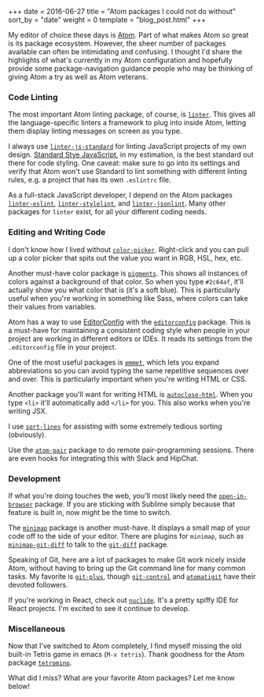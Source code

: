 +++
date = 2016-06-27
title = "Atom packages I could not do without"
sort_by = "date"
weight = 0
template = "blog_post.html"
+++

My editor of choice these days is [Atom](https://atom.io/). Part of what makes Atom so great is its package ecosystem. However, the sheer number of packages available can often be intimidating and confusing. I thought I'd share the highlights of what's currently in my Atom configuration and hopefully provide some package-navigation guidance people who may be thinking of giving Atom a try as well as Atom veterans.

### Code Linting

The most important Atom linting package, of course, is [`linter`](https://atom.io/packages/linter). This gives all the language-specific linters a framework to plug into inside Atom, letting them display linting messages on screen as you type.

I always use [`linter-js-standard`](https://atom.io/packages/linter-js-standard) for linting JavaScript projects of my own design. [Standard Stye JavaScript](http://standardjs.com), in my estimation, is the best standard out there for code styling. One caveat: make sure to go into its settings and verify that Atom won't use Standard to lint something with different linting rules, e.g. a project that has its own `.eslintrc` file.

As a full-stack JavaScript developer, I depend on the Atom packages [`linter-eslint`](https://atom.io/packages/linter-eslint), [`linter-stylelint`](https://atom.io/packages/linter-stylelint), and [`linter-jsonlint`](https://atom.io/packages/linter-jsonlint). Many other packages for `linter` exist, for all your different coding needs.

### Editing and Writing Code

I don't know how I lived without [`color-picker`](https://atom.io/packages/color-picker). Right-click and you can pull up a color picker that spits out the value you want in RGB, HSL, hex, etc.

Another must-have color package is [`pigments`](https://github.com/abe33/atom-pigments). This shows all instances of colors against a background of that color. So when you type `#2c64af`, it'll actually show you what color that is (it's a soft blue). This is particularly useful when you're working in something like Sass, where colors can take their values from variables.

Atom has a way to use [EditorConfig](http://editorconfig.org/) with the [`editorconfig`](https://atom.io/packages/editorconfig) package. This is a must-have for maintaining a consistent coding style when people in your project are working in different editors or IDEs. It reads its settings from the `.editorconfig` file in your project.

One of the most useful packages is [`emmet`](https://atom.io/packages/emmet), which lets you expand abbreviations so you can avoid typing the same repetitive sequences over and over. This is particularly important when you're writing HTML or CSS.

Another package you'll want for writing HTML is [`autoclose-html`](https://atom.io/packages/autoclose-html). When you type `<li>` it'll automatically add `</li>` for you. This also works when you're writing JSX.

I use [`sort-lines`](https://github.com/atom/sort-lines) for assisting with some extremely tedious sorting (obviously).

Use the [`atom-pair`](https://atom.io/packages/atom-pair) package to do remote pair-programming sessions. There are even hooks for integrating this with Slack and HipChat.

### Development

If what you're doing touches the web, you'll most likely need the [`open-in-browser`](https://atom.io/packages/open-in-browser) package. If you are sticking with Sublime simply because that feature is built in, now might be the time to switch.

The [`minimap`](https://atom.io/packages/minimap) package is another must-have. It displays a small map of your code off to the side of your editor. There are plugins for `minimap`, such as [`minimap-git-diff`](https://atom.io/packages/minimap-git-diff) to talk to the [`git-diff`](https://atom.io/packages/git-diff) package.

Speaking of Git, here are a lot of packages to make Git work nicely inside Atom, without having to bring up the Git command line for many common tasks. My favorite is [`git-plus`](https://atom.io/packages/git-plus), though [`git-control`](https://atom.io/packages/git-control) and [`atomatigit`](https://atom.io/packages/atomatigit) have their devoted followers.

If you're working in React, check out [`nuclide`](http://nuclide.io). It's a pretty spiffy IDE for React projects. I'm excited to see it continue to develop.

### Miscellaneous

Now that I've switched to Atom completely, I find myself missing the old built-in Tetris game in emacs (`M-x tetris`). Thank goodness for the Atom package [`tetromino`](https://atom.io/packages/tetromino).

What did I miss? What are your favorite Atom packages? Let me know below!
